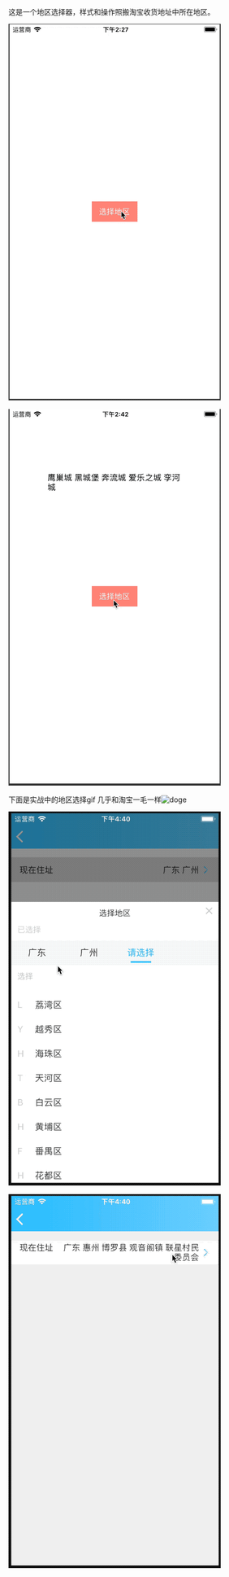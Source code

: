 这是一个地区选择器，样式和操作照搬淘宝收货地址中所在地区。

![选择](https://github.com/BartSimpsons/chooseAreaDemo/blob/master/chooseAreaDemo/Gif/%E9%80%89%E6%8B%A9.gif)

![再次选择](https://github.com/BartSimpsons/chooseAreaDemo/blob/master/chooseAreaDemo/Gif/%E5%86%8D%E6%AC%A1%E9%80%89%E6%8B%A9.gif)


下面是实战中的地区选择gif   几乎和淘宝一毛一样![doge](https://baike.baidu.com/pic/DOGE/13136790/0/3c6d55fbb2fb4316b81c19dd2ca4462309f7d312?fr=lemma&ct=single#aid=0&pic=3c6d55fbb2fb4316b81c19dd2ca4462309f7d312)

![地区选择](https://github.com/BartSimpsons/chooseAreaDemo/blob/master/chooseAreaDemo/Gif/%E5%9C%B0%E5%8C%BA%E9%80%89%E6%8B%A9.gif)

![地区选择2](https://github.com/BartSimpsons/chooseAreaDemo/blob/master/chooseAreaDemo/Gif/%E5%9C%B0%E5%8C%BA%E9%80%89%E6%8B%A92..gif)
